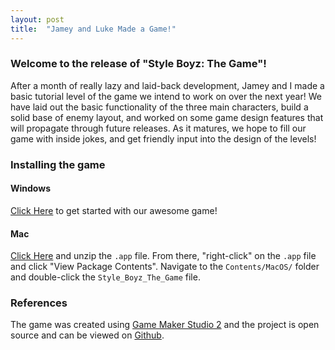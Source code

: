 ```yaml
---
layout: post
title:  "Jamey and Luke Made a Game!"
---
```

### Welcome to the release of "Style Boyz: The Game"!

After a month of really lazy and laid-back development, Jamey and I made
a basic tutorial level of the game we intend to work on over the next year!
We have laid out the basic functionality of the three main characters, build
a solid base of enemy layout, and worked on some game design features that will
propagate through future releases. As it matures, we hope to fill our game with
inside jokes, and get friendly input into the design of the levels!

### Installing the game

#### Windows

[Click Here](https://github.com/Jameywags/style_boyz_the_game/releases/download/0.0.1/StyleBoyzTheGame.exe) 
to get started with our awesome game!

#### Mac

[Click Here](https://github.com/Jameywags/style_boyz_the_game/releases/download/0.0.1/StyleBoyzTheGame.exe) 
and unzip the `.app` file. From there, "right-click" on the `.app` file and click "View Package Contents".
Navigate to the `Contents/MacOS/` folder and double-click the `Style_Boyz_The_Game` file.

### References
The game was created using [Game Maker Studio 2](https://docs2.yoyogames.com/) and 
the project is open source and can be viewed on 
[Github](https://github.com/Jameywags/style_boyz_the_game).
